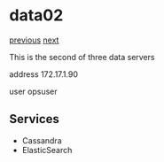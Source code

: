 # data02

[previous](../data01/) [next](../data03/)

This is the second of three data servers

address 172.17.1.90

user opsuser

## Services

  * Cassandra
  * ElasticSearch

